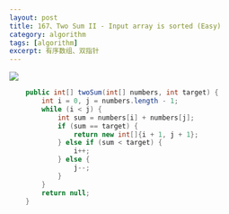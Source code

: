 ```yaml
---
layout: post
title: 167、Two Sum II - Input array is sorted (Easy)
category: algorithm
tags: [algorithm]
excerpt: 有序数组、双指针
---
```


![](http://image-chenrong-public.oss-cn-shenzhen.aliyuncs.com/image/algorithm/leetcode/167.jpg)


```java
    public int[] twoSum(int[] numbers, int target) {
        int i = 0, j = numbers.length - 1;
        while (i < j) {
            int sum = numbers[i] + numbers[j];
            if (sum == target) {
                return new int[]{i + 1, j + 1};
            } else if (sum < target) {
                i++;
            } else {
                j--;
            }
        }
        return null;
    }
```

